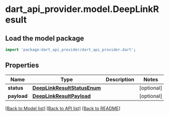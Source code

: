 # dart_api_provider.model.DeepLinkResult

## Load the model package
```dart
import 'package:dart_api_provider/dart_api_provider.dart';
```

## Properties
Name | Type | Description | Notes
------------ | ------------- | ------------- | -------------
**status** | [**DeepLinkResultStatusEnum**](DeepLinkResultStatusEnum.md) |  | [optional] 
**payload** | [**DeepLinkResultPayload**](DeepLinkResultPayload.md) |  | [optional] 

[[Back to Model list]](../README.md#documentation-for-models) [[Back to API list]](../README.md#documentation-for-api-endpoints) [[Back to README]](../README.md)


